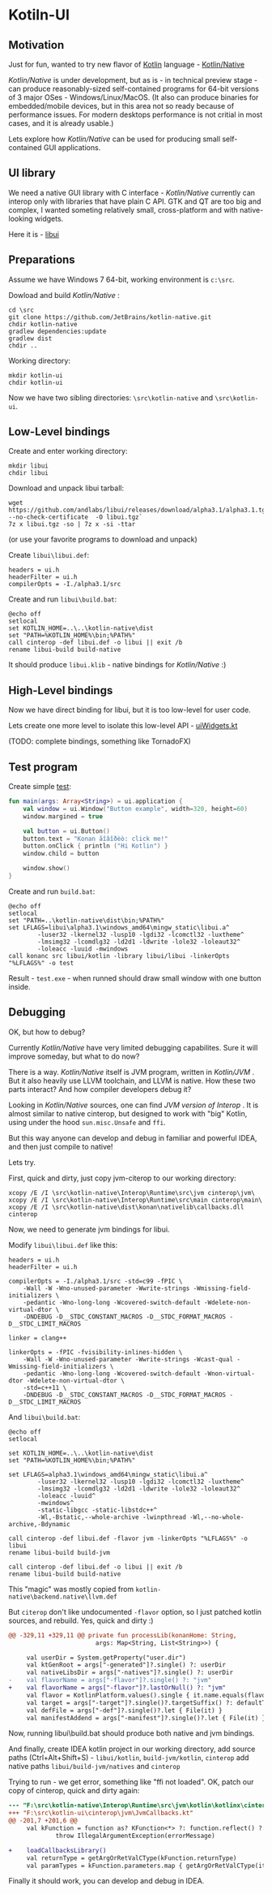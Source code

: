 Kotiln-UI
=========

## Motivation

Just for fun, wanted to try new flavor of [Kotlin](https://kotlinlang.org)
language - [Kotlin/Native](https://github.com/JetBrains/kotlin-native)

_Kotlin/Native_ is under development, but as is - in technical preview stage -
can produce reasonably-sized self-contained programs for 64-bit versions
of 3 major OSes - Windows/Linux/MacOS.
(It also can produce binaries for embedded/mobile devices, but in this area not
so ready because of performance issues. For modern desktops performance is not
critial in most cases, and it is already usable.)

Lets explore how _Kotlin/Native_ can be used for producing small self-contained
GUI applications.

## UI library

We need a native GUI library with C interface - _Kotlin/Native_ currently can
interop only with libraries that have plain C API.
GTK and QT are too big and complex, I wanted someting relatively small,
cross-platform and with native-looking widgets.

Here it is - [libui](https://github.com/andlabs/libui)

## Preparations

Assume we have Windows 7 64-bit, working environment is `c:\src`.

Dowload and build _Kotlin/Native_ :

    cd \src
    git clone https://github.com/JetBrains/kotlin-native.git
    chdir kotlin-native
    gradlew dependencies:update
    gradlew dist
    chdir ..

Working directory:

    mkdir kotlin-ui
    chdir kotlin-ui

Now we have two sibling directories: `\src\kotlin-native` and `\src\kotlin-ui`.

## Low-Level bindings

Create and enter working directory:

    mkdir libui
    chdir libui

Download and unpack libui tarball:

    wget https://github.com/andlabs/libui/releases/download/alpha3.1/alpha3.1.tgz --no-check-certificate  -O libui.tgz`
    7z x libui.tgz -so | 7z x -si -ttar

(or use your favorite programs to download and unpack)

Create `libui\libui.def`:

    headers = ui.h
    headerFilter = ui.h
    compilerOpts = -I./alpha3.1/src

Create and run `libui\build.bat`:

    @echo off
    setlocal
    set KOTLIN_HOME=..\..\kotlin-native\dist
    set "PATH=%KOTLIN_HOME%\bin;%PATH%"
    call cinterop -def libui.def -o libui || exit /b
    rename libui-build build-native

It should produce `libui.klib` - native bindings for _Kotlin/Native_ :)

## High-Level bindings

Now we have direct binding for libui, but it is too low-level for user code.

Lets create one more level to isolate this low-level API -
[uiWidgets.kt](https://github.com/msink/kotlin-ui/blob/master/libui/kotlin/uiWidgets.kt)

(TODO: complete bindings, something like TornadoFX)

## Test program

Create simple [test](https://github.com/msink/kotlin-ui/blob/master/src/test.kt):

```kotlin
fun main(args: Array<String>) = ui.application {
    val window = ui.Window("Button example", width=320, height=60)
    window.margined = true

    val button = ui.Button()
    button.text = "Konan ãîâîðèò: click me!"
    button.onClick { println ("Hi Kotlin") }
    window.child = button

    window.show()
}
```

Create and run `build.bat`:

    @echo off
    setlocal
    set "PATH=..\kotlin-native\dist\bin;%PATH%"
    set LFLAGS=libui\alpha3.1\windows_amd64\mingw_static\libui.a^
            -luser32 -lkernel32 -lusp10 -lgdi32 -lcomctl32 -luxtheme^
            -lmsimg32 -lcomdlg32 -ld2d1 -ldwrite -lole32 -loleaut32^
            -loleacc -luuid -mwindows
    call konanc src libui/kotlin -library libui/libui -linkerOpts "%LFLAGS%" -o test

Result - `test.exe` - when runned should draw small window with one button inside.

## Debugging

OK, but how to debug?

Currently _Kotlin/Native_ have very limited debugging capabilites.
Sure it will improve someday, but what to do now?

There is a way. _Kotlin/Native_ itself is JVM program, written in _Kotlin/JVM_ .
But it also heavily use LLVM toolchain, and LLVM is native.
How these two parts interact? And how compiler developers debug it?

Looking in _Kotlin/Native_ sources, one can find *JVM version of Interop* .
It is almost similar to native cinterop, but designed to work with "big" Kotlin,
using under the hood `sun.misc.Unsafe` and `ffi`.

But this way anyone can develop and debug in familiar and powerful IDEA,
and then just compile to native!

Lets try.

First, quick and dirty, just copy jvm-citerop to our working directory:

    xcopy /E /I \src\kotlin-native\Interop\Runtime\src\jvm cinterop\jvm\
    xcopy /E /I \src\kotlin-native\Interop\Runtime\src\main cinterop\main\
    xcopy /E /I \src\kotlin-native\dist\konan\nativelib\callbacks.dll cinterop

Now, we need to generate jvm bindings for libui.

Modify `libui\libui.def` like this:

```
headers = ui.h
headerFilter = ui.h

compilerOpts = -I./alpha3.1/src -std=c99 -fPIC \
    -Wall -W -Wno-unused-parameter -Wwrite-strings -Wmissing-field-initializers \
    -pedantic -Wno-long-long -Wcovered-switch-default -Wdelete-non-virtual-dtor \
    -DNDEBUG -D__STDC_CONSTANT_MACROS -D__STDC_FORMAT_MACROS -D__STDC_LIMIT_MACROS

linker = clang++

linkerOpts = -fPIC -fvisibility-inlines-hidden \
    -Wall -W -Wno-unused-parameter -Wwrite-strings -Wcast-qual -Wmissing-field-initializers \
    -pedantic -Wno-long-long -Wcovered-switch-default -Wnon-virtual-dtor -Wdelete-non-virtual-dtor \
    -std=c++11 \
    -DNDEBUG -D__STDC_CONSTANT_MACROS -D__STDC_FORMAT_MACROS -D__STDC_LIMIT_MACROS
```

And `libui\build.bat`:

```
@echo off
setlocal

set KOTLIN_HOME=..\..\kotlin-native\dist
set "PATH=%KOTLIN_HOME%\bin;%PATH%"

set LFLAGS=alpha3.1\windows_amd64\mingw_static\libui.a^
        -luser32 -lkernel32 -lusp10 -lgdi32 -lcomctl32 -luxtheme^
        -lmsimg32 -lcomdlg32 -ld2d1 -ldwrite -lole32 -loleaut32^
        -loleacc -luuid^
        -mwindows^
        -static-libgcc -static-libstdc++^
        -Wl,-Bstatic,--whole-archive -lwinpthread -Wl,--no-whole-archive,-Bdynamic

call cinterop -def libui.def -flavor jvm -linkerOpts "%LFLAGS%" -o libui
rename libui-build build-jvm

call cinterop -def libui.def -o libui || exit /b
rename libui-build build-native
```

This "magic" was mostly copied from `kotlin-native\backend.native\llvm.def`

But `citerop` don't like undocumented `-flavor` option, so I just patched kotlin
sources, and rebuild. Yes, quick and dirty :)

```patch
@@ -329,11 +329,11 @@ private fun processLib(konanHome: String,
                        args: Map<String, List<String>>) {

     val userDir = System.getProperty("user.dir")
     val ktGenRoot = args["-generated"]?.single() ?: userDir
     val nativeLibsDir = args["-natives"]?.single() ?: userDir
-    val flavorName = args["-flavor"]?.single() ?: "jvm"
+    val flavorName = args["-flavor"]?.lastOrNull() ?: "jvm"
     val flavor = KotlinPlatform.values().single { it.name.equals(flavorName, ignoreCase = true) }
     val target = args["-target"]?.single()?.targetSuffix() ?: defaultTarget
     val defFile = args["-def"]?.single()?.let { File(it) }
     val manifestAddend = args["-manifest"]?.single()?.let { File(it) }
```

Now, running libui\build.bat should produce both native and jvm bindings.

And finally, create IDEA kotlin project in our working directory,
add source paths (Ctrl+Alt+Shift+S) - `libui/kotlin`, `build-jvm/kotlin`, `cinterop`
add native paths `libui/build-jvm/natives` and `cinterop`

Trying to run - we get error, something like "ffi not loaded".
OK, patch our copy of cinterop, quick and dirty again:

```patch
--- "F:\src\kotlin-native\Interop\Runtime\src\jvm\kotlin\kotlinx\cinterop\JvmCallbacks.kt"
+++ "F:\src\kotlin-ui\cinterop\jvm\JvmCallbacks.kt"
@@ -201,7 +201,6 @@
     val kFunction = function as? KFunction<*> ?: function.reflect() ?:
             throw IllegalArgumentException(errorMessage)

+    loadCallbacksLibrary()
     val returnType = getArgOrRetValCType(kFunction.returnType)
     val paramTypes = kFunction.parameters.map { getArgOrRetValCType(it.type) }
```

Finally it should work, you can develop and debug in IDEA.
